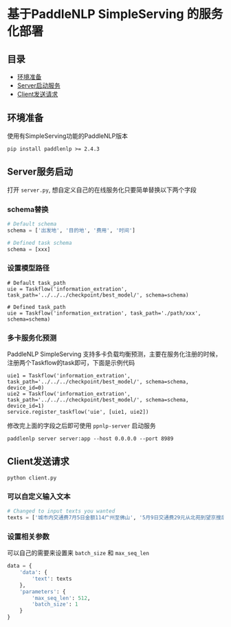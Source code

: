 # 基于PaddleNLP SimpleServing 的服务化部署

## 目录
- [环境准备](#环境准备)
- [Server启动服务](#模型转换)
- [Client发送请求](#部署模型)

## 环境准备
使用有SimpleServing功能的PaddleNLP版本
```shell
pip install paddlenlp >= 2.4.3
```
## Server服务启动

打开 `server.py`, 想自定义自己的在线服务化只要简单替换以下两个字段

### schema替换
```python
# Default schema
schema = ['出发地', '目的地', '费用', '时间']

# Defined task schema
schema = [xxx]
```

### 设置模型路径
```
# Default task_path
uie = Taskflow('information_extration', task_path='../../../checkpoint/best_model/', schema=schema)

# Defined task_path
uie = Taskflow('information_extration', task_path='./path/xxx', schema=schema)
```

### 多卡服务化预测
PaddleNLP SimpleServing 支持多卡负载均衡预测，主要在服务化注册的时候，注册两个Taskflow的task即可，下面是示例代码
```
uie1 = Taskflow('information_extration', task_path='../../../checkpoint/best_model/', schema=schema, device_id=0)
uie2 = Taskflow('information_extration', task_path='../../../checkpoint/best_model/', schema=schema, device_id=1)
service.register_taskflow('uie', [uie1, uie2])
```

修改完上面的字段之后即可使用 `ppnlp-server` 启动服务
```shell
paddlenlp server server:app --host 0.0.0.0 --port 8989
```


## Client发送请求

```shell
python client.py
```

### 可以自定义输入文本
```python
# Changed to input texts you wanted
texts = ['城市内交通费7月5日金额114广州至佛山', '5月9日交通费29元从北苑到望京搜后']
```
### 设置相关参数
可以自己的需要来设置来 `batch_size` 和 `max_seq_len`
```python
data = {
    'data': {
        'text': texts
    },
    'parameters': {
        'max_seq_len': 512,
        'batch_size': 1
    }
}
```
